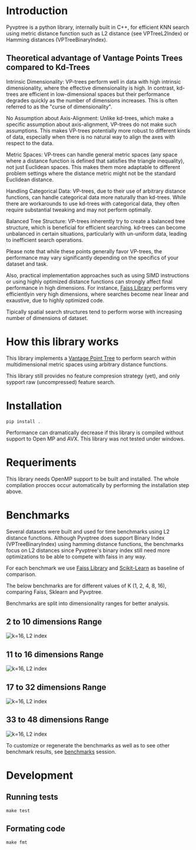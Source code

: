 # Introduction

Pyvptree is a python library, internally built in C++, for efficient KNN search using metric distance function such as L2 distance (see VPTreeL2Index) or Hamming distances (VPTreeBinaryIndex). 

## Theoretical advantage of Vantage Points Trees compared to Kd-Trees

Intrinsic Dimensionality: VP-trees perform well in data with high intrinsic dimensionality, where the effective dimensionality is high. In contrast, kd-trees are efficient in low-dimensional spaces but their performance degrades quickly as the number of dimensions increases. This is often referred to as the "curse of dimensionality".

No Assumption about Axis-Alignment: Unlike kd-trees, which make a specific assumption about axis-alignment, VP-trees do not make such assumptions. This makes VP-trees potentially more robust to different kinds of data, especially when there is no natural way to align the axes with respect to the data.

Metric Spaces: VP-trees can handle general metric spaces (any space where a distance function is defined that satisfies the triangle inequality), not just Euclidean spaces. This makes them more adaptable to different problem settings where the distance metric might not be the standard Euclidean distance.

Handling Categorical Data: VP-trees, due to their use of arbitrary distance functions, can handle categorical data more naturally than kd-trees. While there are workarounds to use kd-trees with categorical data, they often require substantial tweaking and may not perform optimally.

Balanced Tree Structure: VP-trees inherently try to create a balanced tree structure, which is beneficial for efficient searching. kd-trees can become unbalanced in certain situations, particularly with un-uniform data, leading to inefficient search operations.

Please note that while these points generally favor VP-trees, the performance may vary significantly depending on the specifics of your dataset and task.

Also, practical implementation approaches such as using SIMD instructions or using highly optimized distance functions can strongly affect final performance in high dimensions. For instance, [Faiss Library](https://github.com/facebookresearch/faiss) performs very efficientlyin very high dimensions, where searches become near linear and exaustive, due to highly optimized code.

Tipically spatial search structures tend to perform worse with increasing number of dimensions of dataset.


# How this library works

This library implements a [Vantage Point Tree](https://en.wikipedia.org/wiki/Vantage-point_tree) to perform search within multidimensional metric spaces using arbitrary distance functions.

This library still provides no feature compresion strategy (yet), and only sypport raw (uncompressed) feature search.

# Installation

```console
pip install .
```

Performance can dramatically decrease if this library is compiled without support to Open MP and AVX. This library was not tested under windows.

# Requeriments

This library needs OpenMP support to be built and installed. The whole compilation procces occur automatically by performing the installation step above.

# Benchmarks

Several datasets were built and used for time benchmarks using L2 distance functions. Although Pyvptree does support Binary Index (VPTreeBinaryIndex) using hamming distance functions,
the benchmarks focus on L2 distances since Pyvptree's binary index still need more optimizations to be able to compete with faiss in any way.

For each benchmark we use [Faiss Library](https://github.com/facebookresearch/faiss) and [Scikit-Learn](https://scikit-learn.org/stable/install.html) as baseline of comparison.

The below benchmarks are for different values of K (1, 2, 4, 8, 16), comparing Faiss, Sklearn and Pyvptree.

Benchmarks are split into dimensionality ranges for better analysis.


## 2 to 10 dimensions Range

![k=16, L2 index](docs/img/from_2_to_10/VPTreeL2Index_k_16.png "K=16, L2 index")

## 11 to 16 dimensions Range

![k=16, L2 index](docs/img/from_11_to_16/VPTreeL2Index_k_16.png "K=16, L2 index")

## 17 to 32 dimensions Range
![k=16, L2 index](docs/img/from_17_to_32/VPTreeL2Index_k_16.png "K=16, L2 index")

## 33 to 48 dimensions Range

![k=16, L2 index](docs/img/from_33_to_48/VPTreeL2Index_k_16.png "K=16, L2 index")

To customize or regenerate the benchmarks as well as to see other benchmark results, see [benchmarks](./pyvptree/benchmark/README.md) session.

# Development

## Running tests

```
make test
```

## Formating code

```
make fmt
```

